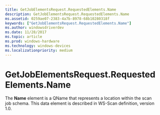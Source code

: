 ```yaml
---
title: GetJobElementsRequest.RequestedElements.Name
description: GetJobElementsRequest.RequestedElements.Name
ms.assetid: 0259ae07-2383-4a7b-8978-68b10280318f
keywords: ["GetJobElementsRequest.RequestedElements.Name"]
ms.author: windowsdriverdev
ms.date: 11/28/2017
ms.topic: article
ms.prod: windows-hardware
ms.technology: windows-devices
ms.localizationpriority: medium
---
```


# GetJobElementsRequest.RequestedElements.Name


The **Name** element is a QName that represents a location within the scan job schema. This data element is described in WS-Scan definition, version 1.0.

 

 





